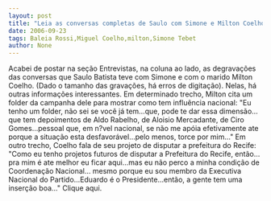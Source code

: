 ```yaml
---
layout: post
title: "Leia as conversas completas de Saulo com Simone e Milton Coelho"
date: 2006-09-23
tags: Baleia Rossi,Miguel Coelho,milton,Simone Tebet
author: None
---
```

Acabei de postar na seção Entrevistas, na coluna ao lado, as degravações das conversas que Saulo Batista teve com Simone e com o marido Milton Coelho. (Dado o tamanho das gravações, há erros de digitação).
Nelas, há outras informações interessantes. 
Em determinado trecho, Milton cita um folder da campanha dele para mostrar como tem influência nacional: \"Eu tenho um folder, não sei se você já tem…que, pode te dar essa dimensão…que tem depoimentos de Aldo Rabelho, de Aloisio Mercadante, de Ciro Gomes…pessoal que, em n?vel nacional, se não me apóia efetivamente ate porque a situação esta desfavorável…pelo menos, torce por mim…\"
Em outro trecho, Coelho fala de seu projeto de disputar a prefeitura do Recife: \"Como eu tenho projetos futuros de disputar a Prefeitura do Recife, então…pra mim é ate melhor eu ficar aqui…mas eu não perco a minha condição de Coordenação Nacional… mesmo porque eu sou membro da Executiva Nacional do Partido…Eduardo é o Presidente…então, a gente tem uma inserção boa…\"
Clique aqui. 